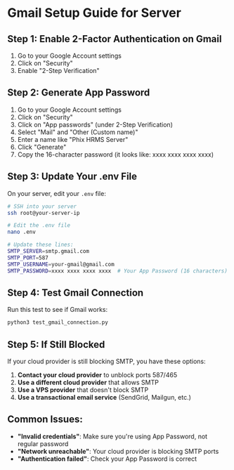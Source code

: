 # Gmail Setup Guide for Server

## Step 1: Enable 2-Factor Authentication on Gmail

1. Go to your Google Account settings
2. Click on "Security"
3. Enable "2-Step Verification"

## Step 2: Generate App Password

1. Go to your Google Account settings
2. Click on "Security"
3. Click on "App passwords" (under 2-Step Verification)
4. Select "Mail" and "Other (Custom name)"
5. Enter a name like "Phix HRMS Server"
6. Click "Generate"
7. Copy the 16-character password (it looks like: xxxx xxxx xxxx xxxx)

## Step 3: Update Your .env File

On your server, edit your `.env` file:

```bash
# SSH into your server
ssh root@your-server-ip

# Edit the .env file
nano .env

# Update these lines:
SMTP_SERVER=smtp.gmail.com
SMTP_PORT=587
SMTP_USERNAME=your-gmail@gmail.com
SMTP_PASSWORD=xxxx xxxx xxxx xxxx  # Your App Password (16 characters)
```

## Step 4: Test Gmail Connection

Run this test to see if Gmail works:

```bash
python3 test_gmail_connection.py
```

## Step 5: If Still Blocked

If your cloud provider is still blocking SMTP, you have these options:

1. **Contact your cloud provider** to unblock ports 587/465
2. **Use a different cloud provider** that allows SMTP
3. **Use a VPS provider** that doesn't block SMTP
4. **Use a transactional email service** (SendGrid, Mailgun, etc.)

## Common Issues:

- **"Invalid credentials"**: Make sure you're using App Password, not regular password
- **"Network unreachable"**: Your cloud provider is blocking SMTP ports
- **"Authentication failed"**: Check your App Password is correct 